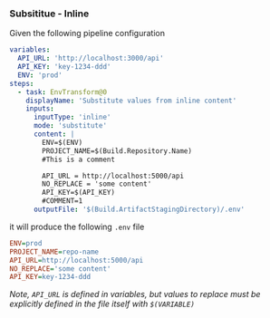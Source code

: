 ### Subsititue - Inline

Given the following pipeline configuration

```yaml
variables:
  API_URL: 'http://localhost:3000/api'
  API_KEY: 'key-1234-ddd'
  ENV: 'prod'
steps:
  - task: EnvTransform@0
    displayName: 'Substitute values from inline content'
    inputs:
      inputType: 'inline'
      mode: 'substitute'
      content: |
        ENV=$(ENV)
        PROJECT_NAME=$(Build.Repository.Name)
        #This is a comment

        API_URL = http://localhost:5000/api
        NO_REPLACE = 'some content'
        API_KEY=$(API_KEY)
        #COMMENT=1
      outputFile: '$(Build.ArtifactStagingDirectory)/.env'
```

it will produce the following `.env` file

```ini
ENV=prod
PROJECT_NAME=repo-name
API_URL=http://localhost:5000/api
NO_REPLACE='some content'
API_KEY=key-1234-ddd
```

_Note, `API_URL` is defined in variables, but values to replace must be explicitly defined in the file itself with `$(VARIABLE)`_
